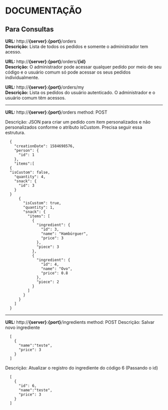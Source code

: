 # DOCUMENTAÇÃO

<h2>Para Consultas</h2>

<b>URL: </b> http://<b>{server}</b>:<b>{port}</b>/orders
<br /> <b>Descrição:</b> Lista de todos os pedidos e somente o administrador tem acesso. 

<b>URL: </b> http://<b>{server}</b>:<b>{port}</b>/orders/<b>{id}</b>
<br /> <b>Descrição:</b> O administrador pode acessar qualquer pedido por meio de seu código e o usuário comum só pode acessar os seus pedidos individualmente. 

<b>URL: </b> http://<b>{server}</b>:<b>{port}</b>/orders/my
<br /> <b>Descrição:</b> Lista os pedidos do usuário autenticado. O administrador e o usuário comum têm acessos. 

------------------------------------------------

<b>URL: </b> http://<b>{server}</b>:<b>{port}</b>/orders  method: POST

Descrição: JSON para criar um pedido com item personalizados e não personalizados conforme o atributo isCustom. Precisa seguir essa estrutura. 

```
  {
    "creationDate": 1584698576,
    "person": {
      "id": 1
    },
    "items":[
  {
  "isCustom": false,
    "quantity": 4,
    "snack": { 
      "id": 3
    }
  }
      {
        "isCustom": true,
        "quantity": 1,
        "snack": { 
          "items": [
            {
              "ingredient": {
                "id": 3,
                "name": "Hambúrguer",
                "price": 3							
              },
              "piece": 3
            },
            { 
              "ingredient": {
                "id": 4,
                "name": "Ovo",
                "price": 0.8							
              },
              "piece": 2
            }
          ]
        }
      }
    ]
  }
```

------------------------------------------------

<b>URL: </b> http://<b>{server}</b>:<b>{port}</b>/ingredients   method: POST
Descrição: Salvar novo ingrediente

```
  [
    {
      "name":"teste",
      "price": 3
    }
  ]
```

Descrição: Atualizar o registro do ingrediente do código 6 (Passando o id)

```
  [
    {
      "id": 6,
      "name":"teste",
      "price": 3
    }
  ]
```

